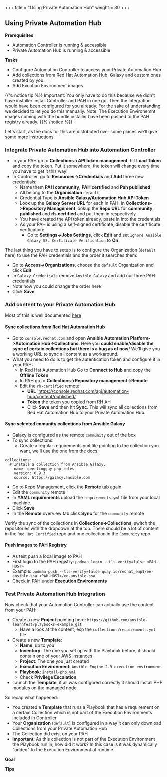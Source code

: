 +++
title = "Using Private Automation Hub"
weight = 30
+++

## Using Private Automation Hub

**Prerequisites**
* Automation Controller is running & accessible
* Private Automation Hub is running & accessible

**Tasks**
* Configure Automation Controller to access your Private Automation Hub
* Add collections from Red Hat Automation Hub, Galaxy and custom ones created by you.
* Add Excution Environment images

{{% notice tip %}}
Important: You only have to do this because we didn't have installer install Controller and PAH in one go. Then the integration would have been configured for you already. For the sake of understanding we decided to let you do this manually. Note: The Execution Environemnt images coming with the bundle installer have been pushed to the PAH registry already.
{{% /notice %}}

Let's start, as the docs for this are distributed over some places we'll give some more instructions.

### Integrate **Private Automation Hub** into Automation Controller

* In your PAH go to **Collections->API token management**, hit **Load Token** and copy the token. Put it somewhere, the token will change every time you have to get it this way!
* In Controller, go to **Resources->Credentials** and **Add** three new credentials:
  * Name them **PAH community**, **PAH certified** and **Pah published**
  * All belong to the **Organisation** `default`
  * Credential Type is **Ansible Galaxy/Automation Hub API Token**
  * Look up the **Galaxy Server URL** for each in PAH: In **Collections->Repository Management** lookup the **Repo URL** for **community**, **published** and **rh-certified** and put them in respectively.
  * You have created the API token already, paste in into the credentials
  * As your PAH is using a self-signed certificate, disable the certificate verification:
    * Go to **Settings->Jobs Settings**, click **Edit** and set `Ignore Ansible Galaxy SSL Certificate Verification` to **On**

The last thing you have to setup is to configure the Organization (`default` here) to use the PAH credentials and the order it searches them:

  * Go to **Access->Organizations**, choose the `default` Organization and click **Edit**
  * In `Galaxy Credentials` remove `Ansible Galaxy` and add our three PAH credentials
  * Note how you could change the order here
  * Click **Save**

### Add content to your **Private Automation Hub**

Most of this is well documented [here](https://access.redhat.com/documentation/en-us/red_hat_ansible_automation_platform/2.1/html-single/managing_red_hat_certified_and_ansible_galaxy_collections_in_automation_hub/index)

#### Sync collections from Red Hat Automation Hub
* Go to `console.redhat.com` and open **Ansible Automation Platform->Automation Hub->Collections**. Here you **could enable/disable the sync of certain collections but there is a bug as of now!** We'll give you a working URL to sync all content as a workaround.
* What you need to do is to get the autentication token and configure it in your PAH:
  * In Red Hat Automation Hub Go to **Connect to Hub** and copy the **Offline Token**
  * In PAH go to **Collections->Repository management->Remote**
  * Edit the `rh-certified` remote:
    * **URL** `https://console.redhat.com/api/automation-hub/content/published/
    * **Token** the token you copied from RH AH
    * Click **Save** and then hit **Sync**. This will sync all collections from Red Hat Automation Hub to your Private Automation Hub.

#### Sync selected comunity collections from Ansible Galaxy
* Galaxy is configured as the remote `community` out of the box
* To sync collections:
  * Create a regular requirements.yml file pointing to the collection you want, we'll use the one from the docs:
```
collections:
  # Install a collection from Ansible Galaxy.
  - name: geerlingguy.php_roles
    version: 0.9.3
    source: https://galaxy.ansible.com
```
  * Go to Repo Management, click the **Remote** tab again
  * Edit the `community` remote
  * In **YAML requirements** upload the  `requirements.yml` file from your local machine.
  * Click **Save**
  * In the **Remote** overview tab click **Sync** for the `community` remote

Verify the sync of the collections in **Collections->Collections**, switch the repositories with the dropdown at the top. There should be a lot of content in the `Red Hat Certified` repo and one collection in the `Community` repo.

#### Push Images to PAH Registry

* As test push a local image to PAH
* First login to the PAH registry: `podman login --tls-verify=false <PAH-HOST>`
* Example: `podman push --tls-verify=false quay.io/redhat_emp1/ee-ansible-ssa <PAH-HOST>/ee-ansible-ssa`
* Check in PAH under **Execution Environments**

### Test **Private Automation Hub** Integration

Now check that your Automation Controller can actually use the content from your PAH:

* Create a new **Project** pointing here: `https://github.com/ansible-learnfest/playbooks-example.git`
  * Have a look at the content, esp the `collections/requirements.yml` file
* Create a new **Template**:
  * **Name**: up to you
  * **Inventory**: The one you set up with the Playbook before, it should contain one of your AWS instances
  * **Project**: The one you just created
  * **Execution Environment**: `Ansible Engine 2.9 execution environment`
  * **Playbook**: `install-php.yml`
  * Check **Privilege Escalation**
* Launch the **Template**, if all was configured correctly it should install PHP modules on the managed node.

So recap what happened:
* You created a **Template** that runs a Playbook that has a requirement on a certain Collection which is not part of the Execution Environments included in Controller.
* Your **Organization** (`default`) is configured in a way it can only download Collections from your Private Automation Hub
* The Collection did exist on your PAH
* **Important**: As this collection is not part of the Execution Environment the Playbook run in, how did it work? In this case is it was dynamically "added" to the Execution Environment at runtime.

**Goal**

**Tips**
